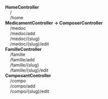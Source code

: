 **HomeController**  
&nbsp;&nbsp;&nbsp;&nbsp;/  
&nbsp;&nbsp;&nbsp;&nbsp;/home  
**MedicamentController -> ComposerController**  
&nbsp;&nbsp;&nbsp;&nbsp;/medoc  
&nbsp;&nbsp;&nbsp;&nbsp;/medoc/add  
&nbsp;&nbsp;&nbsp;&nbsp;/medoc/{slug}  
&nbsp;&nbsp;&nbsp;&nbsp;/medoc/{slug}/edit  
**FamilleController**  
&nbsp;&nbsp;&nbsp;&nbsp;/famille  
&nbsp;&nbsp;&nbsp;&nbsp;/famille/add  
&nbsp;&nbsp;&nbsp;&nbsp;/famille/{slug}  
&nbsp;&nbsp;&nbsp;&nbsp;/famille/{slug}/edit  
**ComposantController**  
&nbsp;&nbsp;&nbsp;&nbsp;/compo  
&nbsp;&nbsp;&nbsp;&nbsp;/compo/add  
&nbsp;&nbsp;&nbsp;&nbsp;/compo/{slug}/edit  
